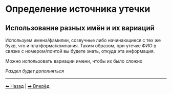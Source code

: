 # Определение источника утечки

## Использование разных имён и их вариаций

Используем имена/фамилии, созвучные либо начинающиеся с тех же букв, что и платформа/компания.
Таким образом, при утечке ФИО в связке с номером/почтой вы будете знать, откуда эта информация.

Можно использовать вариации имени, чтобы их было сложно

*Раздел будет дополняться*

---

[⬅️ Назад](./breaches.md) | [➡️ Вперёд](./canary-tokens.md)
